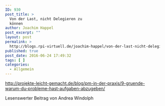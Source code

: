 ```yaml
---
ID: 930
post_title: >
  Von der Last, nicht Delegieren zu
  können
author: Joachim Happel
post_excerpt: ""
layout: post
permalink: >
  http://blogs.rpi-virtuell.de/joachim-happel/von-der-last-nicht-delegieren-zu-koennen/
published: true
post_date: 2016-06-24 17:49:32
tags: [ ]
categories:
  - Allgemein
---
```

http://projekte-leicht-gemacht.de/blog/pm-in-der-praxis/9-gruende-warum-du-probleme-hast-aufgaben-abzugeben/

Lesenswerter Beitrag von Andrea Windolph